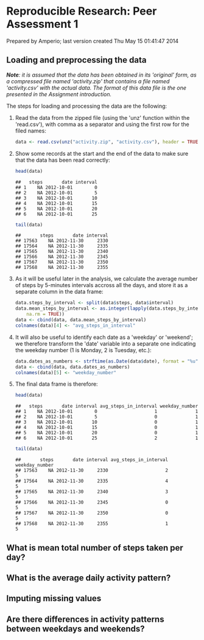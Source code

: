 # Reproducible Research: Peer Assessment 1
Prepared by Amperio; last version created Thu May 15 01:41:47 2014




## Loading and preprocessing the data
_**Note**: it is assumed that the data has been obtained in its 'original' form, as a compressed file named 'activity.zip' that contains a file named 'activity.csv' with the actual data. The format of this data file is the one presented in the Assignment introduction._

The steps for loading and processing the data are the following:

1. Read the data from the zipped file (using the 'unz' function within the 'read.csv'), with comma as a separator and using the first row for the filed names:

   
   ```r
   data <- read.csv(unz("activity.zip", "activity.csv"), header = TRUE, sep = ",")
   ```


2. Show some records at the start and the end of the data to make sure that the data has been read correctly:

   
   ```r
   head(data)
   ```
   
   ```
   ##   steps       date interval
   ## 1    NA 2012-10-01        0
   ## 2    NA 2012-10-01        5
   ## 3    NA 2012-10-01       10
   ## 4    NA 2012-10-01       15
   ## 5    NA 2012-10-01       20
   ## 6    NA 2012-10-01       25
   ```
   
   ```r
   tail(data)
   ```
   
   ```
   ##       steps       date interval
   ## 17563    NA 2012-11-30     2330
   ## 17564    NA 2012-11-30     2335
   ## 17565    NA 2012-11-30     2340
   ## 17566    NA 2012-11-30     2345
   ## 17567    NA 2012-11-30     2350
   ## 17568    NA 2012-11-30     2355
   ```


3. As it will be useful later in the analysis, we calculate the average number of steps by 5-minutes intervals accross all the days, and store it as a separate column in the data frame:
   
   ```r
   data.steps_by_interval <- split(data$steps, data$interval)
   data.mean_steps_by_interval <- as.integer(lapply(data.steps_by_interval, mean, 
       na.rm = TRUE))
   data <- cbind(data, data.mean_steps_by_interval)
   colnames(data)[4] <- "avg_steps_in_interval"
   ```


4. It will also be useful to identify each date as a 'weekday' or 'weekend'; we therefore transform the 'date' variable into a separate one indicating the weekday number (1 is Monday, 2 is Tuesday, etc.):
   
   ```r
   data.dates_as_numbers <- strftime(as.Date(data$date), format = "%u")
   data <- cbind(data, data.dates_as_numbers)
   colnames(data)[5] <- "weekday_number"
   ```


5. The final data frame is therefore:
   
   ```r
   head(data)
   ```
   
   ```
   ##   steps       date interval avg_steps_in_interval weekday_number
   ## 1    NA 2012-10-01        0                     1              1
   ## 2    NA 2012-10-01        5                     0              1
   ## 3    NA 2012-10-01       10                     0              1
   ## 4    NA 2012-10-01       15                     0              1
   ## 5    NA 2012-10-01       20                     0              1
   ## 6    NA 2012-10-01       25                     2              1
   ```
   
   ```r
   tail(data)
   ```
   
   ```
   ##       steps       date interval avg_steps_in_interval weekday_number
   ## 17563    NA 2012-11-30     2330                     2              5
   ## 17564    NA 2012-11-30     2335                     4              5
   ## 17565    NA 2012-11-30     2340                     3              5
   ## 17566    NA 2012-11-30     2345                     0              5
   ## 17567    NA 2012-11-30     2350                     0              5
   ## 17568    NA 2012-11-30     2355                     1              5
   ```


## What is mean total number of steps taken per day?



## What is the average daily activity pattern?



## Imputing missing values



## Are there differences in activity patterns between weekdays and weekends?

